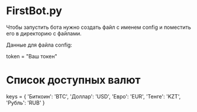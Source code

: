 # FirstBot.py
Чтобы запустить бота нужно создать файл c именем config и поместить его в директорию с файлами. 

Данные для файла config:

token = "Ваш токен"

# Список доступных валют
keys = {
    'Биткоин': 'BTC',
    'Доллар': 'USD',
    'Евро': 'EUR',
    'Тенге': 'KZT',
    'Рубль': 'RUB'
}
